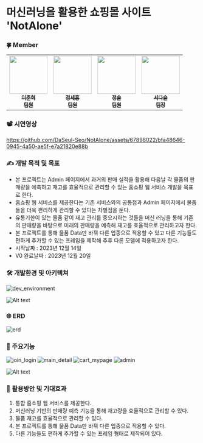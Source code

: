 # 머신러닝을 활용한 쇼핑몰 사이트 'NotAlone'

### 🍀 Member

<table>
  <tbody>
    <tr>
      <td align="center"><a href="https://github.com/hyul77"><img src="https://avatars.githubusercontent.com/u/100561170?v=4" width="100px;" alt=""/><br /><sub><b>이준혁</b></sub><br /><sub><b>팀원</b></sub></a><br /></td>
      <td align="center"><a href="https://github.com/bbundnam"><img src="https://avatars.githubusercontent.com/u/145851524?v=4" width="100px;" alt=""/><br /><sub><b>정세홍</b></sub><br /><sub><b>팀원</b></sub></a><br /></td>
      <td align="center"><a href="https://github.com/soljeong"><img src="https://avatars.githubusercontent.com/u/72812330?v=4" width="100px;" alt=""/><br /><sub><b>정솔</b></sub><br /><sub><b>팀원</b></sub></a><br /></td>
      <td align="center"><a href="https://github.com/DaSeul-Seo"><img src="https://avatars.githubusercontent.com/u/67898022?v=4" width="100px;" alt=""/><br /><sub><b>서다슬</b></sub><br /><sub><b>팀장</b></sub></a><br /></td>
    </tr>
  </tbody>
</table>

### 📽️ 시연영상

https://github.com/DaSeul-Seo/NotAlone/assets/67898022/bfa48646-0945-4a50-ae5f-e7a21820e88b


### ✍️ 개발 목적 및 목표
- 본 프로젝트는 Admin 페이지에서 과거의 판매 실적을 활용해 다음날 각 물품의 판매량을 예측하고 재고를 효율적으로 관리할 수 있는 홈쇼핑 웹 서비스 개발을 목표로 한다.
- 홈쇼핑 웹 서비스를 제공한다는 기존 서비스와의 공통점과 Admin 페이지에서 물품들을 더욱 편리하게 관리할 수 있다는 차별점을 둔다.
- 유통기한이 있는 물품 같이 재고 관리를 중요시하는 것들을 머신 러닝을 통해 기존의 판매량을 바탕으로 미래의 판매량을 예측해 재고를 효율적으로 관리하고자 한다.
- 본 프로젝트를 통해 물품 Data만 바꿔 다른 업종으로 적용할 수 있고 다른 기능들도 편하게 추가할 수 있는 프레임을 제작해 추후 다른 모델에 적용하고자 한다. 
- 시작날짜 : 2023년 12월 14일
- V0 완료날짜 : 2023년 12월 20일

### 🛠 개발환경 및 아키텍쳐
![dev_environment](./image/dev_environment.png)


![Alt text](./image/stack.svg)

### 🌐 ERD
  
![erd](./image/1_ERD.png)

### 📒 주요기능
![join_login](./image/join_login.png)
![main_detail](./image/main_detail.png)
![cart_mypage](./image/cart_mypage.png)
![admin](./image/admin.png)

<!-- 1. 로그인
    - 아이디, 비밀번호를 검증하여 로그인한다.
2. 회원가입
    - 아이디 중복일 경우 회원가입 불가하다.
    - 비밀번호와 비밀번호 확인이 다를 경우 회원가입 불가하다.
    - 비밀번호는 암호화하여 데이터베이스에 저장한다.
3. 메인
    - 모든 물품 리스트를 바둑판 형식으로 나타낸다.
4. 물품상세
    - 물품 이미지, 물품명, 물품금액 등 물품에 관련된 정보를 제공한다.
5. 장바구니
    - 사용자가 예약한 물품 목록이 나타난다.
6. 마이페이지
    - 사용자가 최종적으로 구매한 목록이 나타난다.
7. 관리자
    - 5일간 매출과 월간 매출을 차트로 볼 수 있다.
    - 판매량 예측을 제공받는다. -->

![Alt text](./image/flow.svg)

### 🌟 활용방안 및 기대효과
1. 통합 홈쇼핑 웹 서비스를 제공한다.
2. 머신러닝 기반의 판매량 예측 기능을 통해 재고량을 효율적으로 관리할 수 있다.
4. 물품 재고를 효율적으로 관리할 수 있다.
5. 본 프로젝트를 통해 물품 Data만 바꿔 다른 업종으로 적용할 수 있다.
6. 다른 기능들도 편하게 추가할 수 있는 프레임 형태로 제작되어 있다.
